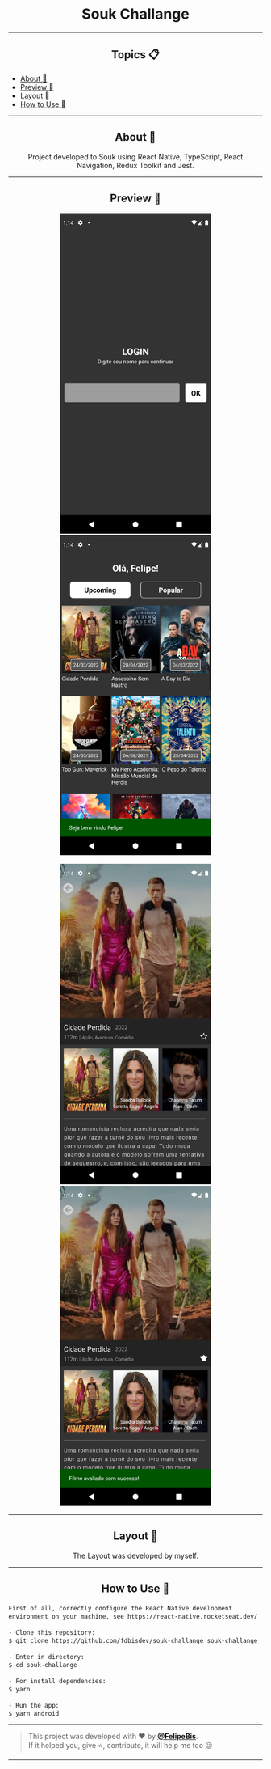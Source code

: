 <h1 align="center">Souk Challange</h1>

---

<h2 align="center">Topics 📋</h2>

<p>
   
   - [About 📖](#about-)
   - [Preview 📱](#preview-)
   - [Layout 🎨](#layout-)
   - [How to Use 🤔](#how-to-use-)

</p>

---

<h2 align="center">About 📖</h2>
      
<p align="center">
  Project developed to Souk using React Native, TypeScript, React Navigation, Redux Toolkit and Jest. 
</p>

---

<h2 align="center">Preview 📱</h2>
<p align="center">
      <img src="https://raw.githubusercontent.com/fdbisdev/souk-challange/main/src/assets/Screenshot_1655136846.png" width="300" alt="LoginPage"/>
      <img src="https://raw.githubusercontent.com/fdbisdev/souk-challange/main/src/assets/Screenshot_1655136861.png" width="300" alt="HomePage"/>
</p>
<p align="center">
      <img src="https://raw.githubusercontent.com/fdbisdev/souk-challange/main/src/assets/Screenshot_1655136886.png" width="300" alt="MovieDetails"/>
      <img src="https://raw.githubusercontent.com/fdbisdev/souk-challange/main/src/assets/Screenshot_1655136896.png" width="300" alt="MovieDetailsRated"/>
</p>

---
<h2 align="center">Layout 🎨</h2>

   <p align="center">
      The Layout was developed by myself.
   </p>

---

<h2 align="center">How to Use 🤔</h2>

   ```
   First of all, correctly configure the React Native development environment on your machine, see https://react-native.rocketseat.dev/
   
   - Clone this repository:
   $ git clone https://github.com/fdbisdev/souk-challange souk-challange

   - Enter in directory:
   $ cd souk-challange

   - For install dependencies:
   $ yarn

   - Run the app: 
   $ yarn android
   ```

---

   >This project was developed with ❤️ by **[@FelipeBis](https://www.linkedin.com/in/felipe-bis/)**.<br>
   If it helped you, give ⭐, contribute, it will help me too 😉

---
